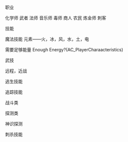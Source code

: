 职业

化学师
武者
法师
音乐师
毒师
商人
农民
炼金师
刺客

技能

魔法技能
元素——火，冰，风，水，土，电

需要足够能量
Enough Energy?(AC_PlayerCharaacteristics)


武技

远程，近战

逃生技能

追踪技能


战斗类

探测类

神识探测

刺杀技能
